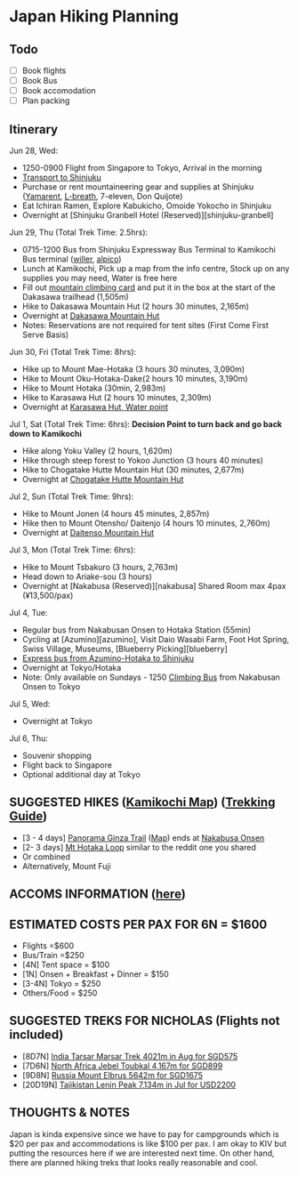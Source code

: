 # Japan Hiking Planning

## Todo

-   [ ] Book flights
-   [ ] Book Bus
-   [ ] Book accomodation
-   [ ] Plan packing

## Itinerary

Jun 28, Wed:

-   1250-0900 Flight from Singapore to Tokyo, Arrival in the morning
-   [Transport to Shinjuku][nrt-to-shinjuku]
-   Purchase or rent mountaineering gear and supplies at Shinjuku ([Yamarent][yamarent], [L-breath][lbreath], 7-eleven, Don Quijote)
-   Eat Ichiran Ramen, Explore Kabukicho, Omoide Yokocho in Shinjuku
-   Overnight at [Shinjuku Granbell Hotel (Reserved)][shinjuku-granbell]

Jun 29, Thu (Total Trek Time: 2.5hrs):

-   0715-1200 Bus from Shinjuku Expressway Bus Terminal to Kamikochi Bus terminal ([willer][bus-kamikochi], [alpico][alpico])
-   Lunch at Kamikochi, Pick up a map from the info centre, Stock up on any supplies you may need, Water is free here
-   Fill out [mountain climbing card][trek-itinerary] and put it in the box at the start of the Dakasawa trailhead (1,505m)
-   Hike to Dakasawa Mountain Hut (2 hours 30 minutes, 2,165m)
-   Overnight at [Dakasawa Mountain Hut][dakasawa]
-   Notes: Reservations are not required for tent sites (First Come First Serve Basis)

Jun 30, Fri (Total Trek Time: 8hrs):

-   Hike up to Mount Mae-Hotaka (3 hours 30 minutes, 3,090m)
-   Hike to Mount Oku-Hotaka-Dake(2 hours 10 minutes, 3,190m)
-   Hike to Mount Hotaka (30min, 2,983m)
-   Hike to Karasawa Hut (2 hours 10 minutes, 2,309m)
-   Overnight at [Karasawa Hut, Water point][karasawa]

Jul 1, Sat (Total Trek Time: 6hrs):
**Decision Point to turn back and go back down to Kamikochi**

-   Hike along Yoku Valley (2 hours, 1,620m)
-   Hike through steep forest to Yokoo Junction (3 hours 40 minutes)
-   Hike to Chogatake Hutte Mountain Hut (30 minutes, 2,677m)
-   Overnight at [Chogatake Hutte Mountain Hut][chogatake]

Jul 2, Sun (Total Trek Time: 9hrs):

-   Hike to Mount Jonen (4 hours 45 minutes, 2,857m)
-   Hike then to Mount Otensho/ Daitenjo (4 hours 10 minutes, 2,760m)
-   Overnight at [Daitenso Mountain Hut][daiten-sou]

Jul 3, Mon (Total Trek Time: 6hrs):

-   Hike to Mount Tsbakuro (3 hours, 2,763m)
-   Head down to Ariake-sou (3 hours)
-   Overnight at [Nakabusa (Reserved)][nakabusa] Shared Room max 4pax (¥13,500/pax)

Jul 4, Tue:

-   Regular bus from Nakabusan Onsen to Hotaka Station (55min)
-   Cycling at [Azumino][azumino], Visit Daio Wasabi Farm, Foot Hot Spring, Swiss Village, Museums, [Blueberry Picking][blueberry]
-   [Express bus from Azumino-Hotaka to Shinjuku][bus-hotaka]
-   Overnight at Tokyo/Hotaka
-   Note: Only available on Sundays - 1250 [Climbing Bus][climbing-bus] from Nakabusan Onsen to Tokyo

Jul 5, Wed:

-   Overnight at Tokyo

Jul 6, Thu:

-   Souvenir shopping
-   Flight back to Singapore
-   Optional additional day at Tokyo

## SUGGESTED HIKES ([Kamikochi Map][hike-map]) ([Trekking Guide][trek-guide])

-   \[3 - 4 days\] [Panorama Ginza Trail][panorama-ginza] ([Map][panorama-ginza-map]) ends at [Nakabusa Onsen][nakabusa-onsen]
-   \[2- 3 days\] [Mt Hotaka Loop][mt-hotaka] similar to the reddit one you shared
-   Or combined
-   Alternatively, Mount Fuji

## ACCOMS INFORMATION ([here][accom-info])

## ESTIMATED COSTS PER PAX FOR 6N = $1600

-   Flights =$600
-   Bus/Train =$250
-   \[4N\] Tent space = $100
-   \[1N\] Onsen + Breakfast + Dinner = $150
-   \[3-4N\] Tokyo = $250
-   Others/Food = $250

## SUGGESTED TREKS FOR NICHOLAS (Flights not included)

-   \[8D7N\] [India Tarsar Marsar Trek 4021m in Aug for SGD575][india-trek]
-   \[7D6N\] [North Africa Jebel Toubkal 4,167m for SGD899][north-africa-trek]
-   \[9D8N\] [Russia Mount Elbrus 5642m for SGD1675][russia-trek]
-   \[20D19N\] [Tajikistan Lenin Peak 7,134m in Jul for USD2200][tajikistan-trek]

## THOUGHTS & NOTES

Japan is kinda expensive since we have to pay for campgrounds which is $20 per pax and accommodations is like $100 per pax. I am okay to KIV but putting the resources here if we are interested next time. On other hand, there are planned hiking treks that looks really reasonable and cool.

[nrt-to-shinjuku]: https://tokyocheapo.com/travel/narita-to-shinjuku/
[train-pass]: https://www.jreast.co.jp/e/eastpass_n/index.html
[train-bus]: https://www.alpico.co.jp/en/timetable/kamikochi/r-matsumoto-kamikochi/?utm_source=kamikochi.org&utm_medium=banner&utm_campaign=kamikochi_official_global
[bus-kamikochi]: https://willerexpress.com/en/bus_search/tokyo/all/nagano/kamikochi/ym_202306/day_28/?stockNumberMale=1&stockNumberFemale=1
[climbing-bus]: https://bus.maitabi.jp/tour_catsearch.html?departure=1&month=7&area=17&style=3&page=1
[bus-hotaka]: https://willerexpress.com/en/bus_search/nagano/azumino/tokyo/all/
[alpico]: http://sawayaka.alpico.co.jp/
[yamarent]: https://www.yamarent.com/en?language=en
[lbreath]: https://goo.gl/maps/TC7o16L62ei5oeJ68

[dakasawa]: https://thejapanalps.com/en/mountain-hut/takesawagoya/
[karasawa]: https://thejapanalps.com/en/mountain-hut/karasawahyutte/
[chogatake]: https://thejapanalps.com/en/mountain-hut/chogatake/
[daiten-sou]: https://thejapanalps.com/en/mountain-hut/daitenso/
[ariake-sou]: https://www.enzanso.co.jp/ariakeso

[nakabusa-onsen]: https://thejapanalps.com/en/access-nakabusa/

[hike-map]: https://www.hikemasterjapan.com/_files/ugd/60507d_b5b49614a7f740b98684e04c7a4e462a.pdf?index=true
[trek-guide]: https://www.kamikochi.org/plan/trekking
[trek-itinerary]: https://www.pref.nagano.lg.jp/kankoki/smartphone/trekking.html
[panorama-ginza]: https://www.hikemasterjapan.com/panoramaginza
[panorama-ginza-map]: https://www.hikemasterjapan.com/panoramaginza?pgid=klt8yoam2-ea643086-d288-49eb-827a-1d623382ee00
[mt-hotaka]: https://www.hikemasterjapan.com/hotaka
[accom-info]: https://thejapanalps.com/en/cottage-hotel/cottage-camping/
[india-trek]: https://sgtrek.com/event/kashmir-tarsar-marsar-trek-2023/
[north-africa-trek]: https://sgtrek.com/event/climb-mt-toubkal-2023/
[russia-trek]: https://sgtrek.com/event/mt-elbrus-classic-south-route-2023/
[tajikistan-trek]: https://sgtrek.com/event/guided-expeditions-to-lenin-peak-2023/
